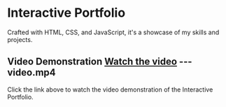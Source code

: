 # Interactive Portfolio

Crafted with HTML, CSS, and JavaScript, it's a showcase of my skills and projects.

## Video Demonstration [Watch the video](https://github.com/anshika-byte/INTERACTIVE-PORTFOLIO/blob/main/video.mp4) --- video.mp4

Click the link above to watch the video demonstration of the Interactive Portfolio.
